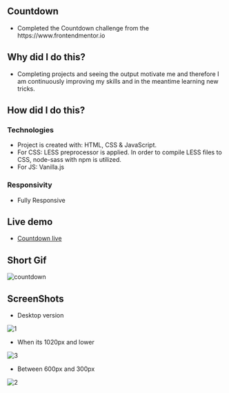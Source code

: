 ## Countdown
<ul>
<li>Completed the Countdown challenge from the https://www.frontendmentor.io </li>
 </ul>
 
## Why did I do this?
<ul>
<li>Completing projects and seeing the output motivate me and therefore I am continuously improving my skills and in the meantime learning new tricks.</li>
 </ul>
 
## How did I do this?
### Technologies
<ul>
<li>Project is created with: HTML, CSS & JavaScript.</li>
<li>For CSS: LESS preprocessor is applied. In order to compile LESS files to CSS, node-sass with npm is utilized.</li>
<li>For JS: Vanilla.js</li>
 </ul>
 
### Responsivity
<ul>
<li>Fully Responsive</li>
</ul>

## Live demo
<ul> 
<li><a href="https://countdown-gk18ph0n0.vercel.app/" target="_blank">Countdown live</a></li>
</ul>
  
## Short Gif

![countdown](https://user-images.githubusercontent.com/72968539/103479598-25a3e880-4dcf-11eb-92b0-92e232a554b5.gif)


## ScreenShots
<ul>
 <li>Desktop version</li>
 </ul>

![1](https://user-images.githubusercontent.com/72968539/103479715-e033eb00-4dcf-11eb-8dd0-f1039ad6fdc9.png)

<ul>
<li>When its 1020px and lower</li>
</ul>
 
![3](https://user-images.githubusercontent.com/72968539/103479753-1cffe200-4dd0-11eb-9ec7-625588afc772.png)

<ul>
<li>Between 600px and 300px</li>
</ul>
 
![2](https://user-images.githubusercontent.com/72968539/103479768-3d2fa100-4dd0-11eb-8915-431619dbd4b0.png)






